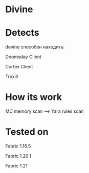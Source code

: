 # Divine

# Detects
devine способен находить:

Doomsday Client 

Cortex Client

Troxill

# How its work

MC memory scan --> Yara rules scan

# Tested on

Fabric 1.16.5

Fabric 1.20.1

Fabric 1.21
